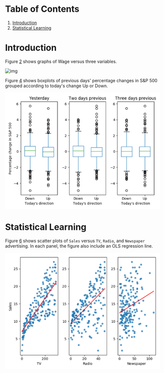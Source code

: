 
# Table of Contents

1.  [Introduction](#orga449709)
2.  [Statistical Learning](#org33ab5e3)



<a id="orga449709"></a>

# Introduction

Figure [2](#org171cccb) shows graphs of Wage versus three variables. 

![img](figures/fig1_1.png "`Wage` data, which contains income survey information for males from the central Atlantic region of the United States.  Left: `wage` as a function of `age`.  On average, `wage` increases with `age` until about 60 years of age, at which point it begins to decline.  Center: `wage` as a function of `year`.  There is a slow but steady increase of approximately $10,000 in the average `wage` between 2003 and 2009.  Right: Boxplots displaying `wage` as a function of `education`, with 1 indicating the lowest level (no highschool diploma) and 5 the highest level (an advanced graduate degree).  On average, `wage` increases with the level of `education`.")

Figure [4](#orgaa54a86) shows boxplots of previous days' percentage changes in S&P
500 grouped according to today's change Up or Down. 

![img](figures/fig1_2.png "Left: Boxplots of the previous day's percentage change in the S&P 500 index for the days for which the market increased or decreased, obtained from the `Smarket` data.  Center and Right: Same as left panel, but the percentage changes for two and three days previous are shown.")


<a id="org33ab5e3"></a>

# Statistical Learning

Figure [6](#orgcc4cc7b) shows scatter plots of `Sales` versus `TV`, `Radio`,
and `Newspaper` advertising.  In each panel, the figure also include an OLS
regression line.  

![img](figures/fig2_1.png "The `Advertising` data set.")

